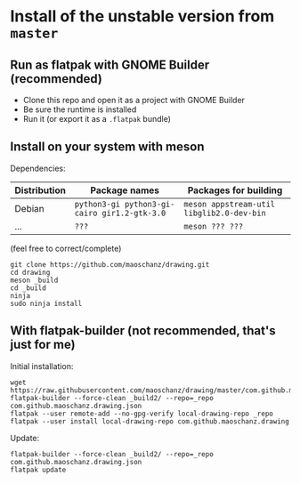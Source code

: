 # Install of the unstable version from `master`

## Run as flatpak with GNOME Builder (recommended)

- Clone this repo and open it as a project with GNOME Builder
- Be sure the runtime is installed
- Run it (or export it as a `.flatpak` bundle)

## Install on your system with meson

Dependencies:

| Distribution | Package names | Packages for building |
|--------------|---------------|-----------------------|
| Debian       | `python3-gi python3-gi-cairo gir1.2-gtk-3.0` | `meson appstream-util libglib2.0-dev-bin` |
| ...          | `???` | `meson ??? ???` |

(feel free to correct/complete)

```
git clone https://github.com/maoschanz/drawing.git
cd drawing
meson _build
cd _build
ninja
sudo ninja install
```

## With flatpak-builder (not recommended, that's just for me)

Initial installation:
```
wget https://raw.githubusercontent.com/maoschanz/drawing/master/com.github.maoschanz.drawing.json
flatpak-builder --force-clean _build2/ --repo=_repo com.github.maoschanz.drawing.json
flatpak --user remote-add --no-gpg-verify local-drawing-repo _repo
flatpak --user install local-drawing-repo com.github.maoschanz.drawing
```

Update:
```
flatpak-builder --force-clean _build2/ --repo=_repo com.github.maoschanz.drawing.json
flatpak update
```
